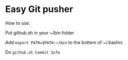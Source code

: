 # Easy Git pusher

How to use.

Put github.sh in your ~/bin folder 

Add `export PATH=$PATH:~/bin` to the bottem of ~/.bashrc

Do `github.sh Commit Info`